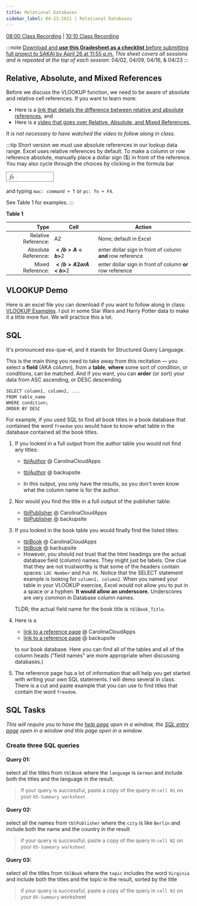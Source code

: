 ```yaml
---
title: Relational Databases
sidebar_label: 04-23-2021 | Relational Databases
---
```


[08:00 Class Recording](https://uncch.hosted.panopto.com/Panopto/Pages/Viewer.aspx?id=9e524afc-2d5e-4601-aeab-ad1300df8f9c) | [10:10 Class Recording](https://uncch.hosted.panopto.com/Panopto/Pages/Viewer.aspx?id=191df0a1-8e9f-407a-b0d0-ad130110d803)

:::note 
[Download and **use this Gradesheet as a checklist** before submitting full project to SAKAI by April 26 at 11:55 p.m.](https://sakai.unc.edu/access/content/group/c133eae3-71e7-47b0-be54-567e2a25f167/materials/04/task04.gradesheet.xlsx) *This sheet covers all sessions and is repeated at the top of each session:* 04/02, 04/09, 04/16, & 04/23
:::

## Relative, Absolute, and Mixed References

Before we discuss the VLOOKUP function, we need to be aware of absolute and relative cell references. If you want to learn more:

* Here is a [link that details the difference between relative and absolute references](https://support.microsoft.com/en-us/office/switch-between-relative-and-absolute-references-981f5871-7864-42cc-b3f0-41ffa10cc6fc), and
* Here is a [video that goes over Relative, Absolute, and Mixed References.](https://www.youtube.com/watch?v=FRu48zy-Djk)

*It is not necessary to have watched the video to follow along in class.*

:::tip Short version 
we must use absolute references in our lookup data range. Excel uses relative references by default. To make a column or row reference absolute, manually place a dollar sign ($) in front of the reference. You may also cycle through the choices by clicking in the formula bar

![formula bar](/img/formula-bar.png) 

and typing ```mac: command + T``` or ```pc: fn + F4```.  

See Table 1 for examples.
:::

**Table 1**

Type | Cell | Action
---:|---|---
Relative Reference: | A2  | None; default in Excel
Absolute Reference: | <b>$</b>A<b>$</b>2 |  enter dollar sign in front of column <b>and</b> row reference
Mixed Reference: | <b>$</b>A2 or A<b>$</b>2 | enter dollar sign in front of column <b>or</b> row reference

## VLOOKUP Demo

Here is an excel file you can download if you want to follow along in class: [VLOOKUP Examples](https://github.com/ljonesdesign/161-recitations/raw/master/docs/files/jones-vlookup-examples-v2.xlsx). I put in some Star Wars and Harry Potter data to make it a little more fun. We will practice this a lot.

## SQL

It's pronounced ess-que-el, and it stands for Structured Query Language.

This is the main thing you need to take away from this recitation &mdash; you select a **field** (AKA column), from a **table**, **where** some sort of condition, or conditions, can be matched. And if you want, you can **order** (or sort) your data from ASC ascending, or DESC descending.


```
SELECT column1, column2, ...
FROM table_name
WHERE condition;
ORDER BY DESC
```


For example, if you used SQL to find all book titles in a book database that contained the word `freedom` you would have to know what table in the database contained all the book titles.

1. If you looked in a full output from the author table you would not find any titles:

    * [tblAuthor](https://lawrencejones-lblakej.cloudapps.unc.edu/book-database/tblAuthor.php) @ CarolinaCloudApps
    * [tblAuthor](https://trianglewebs.com/book-database/tblAuthor.php) @ backupsite
   
    * In this output, you only have the results, so you don't even know what the column name is for the author.

2. Nor would you find the title in a full output of the publisher table:
    * [tblPublisher](https://lawrencejones-lblakej.cloudapps.unc.edu/book-database/tblPublisher.php) @ CarolinaCloudApps
    * [tblPublisher](https://trianglewebs.com/book-database/tblPublisher.php) @ backupsite

3. If you looked in the book table you would finally find the listed titles:

    * [tblBook](https://lawrencejones-lblakej.cloudapps.unc.edu/book-database/tblBook.php) @ CarolinaCloudApps
    * [tblBook](https://trianglewebs.com/book-database/tblBook.php) @ backupsite
    * However, you should not trust that the html headings are the actual database field (column) names. They might just be labels. One clue that they are not
    trustworthy is that some of the headers contain spaces: ```LOC Number``` and ```Pub FK```. Notice that the SELECT statement example
    is looking for ```column1, column2```. When you named your table in your VLOOKUP exercise, Excel would not allow you to put in a space or a hyphen. **It would allow an underscore.** Underscores are very common in Database column names.

    TLDR; the actual field name for the book title is ```tblBook_Title```.

4. Here is a 
     * [link to a reference page](https://lawrencejones-lblakej.cloudapps.unc.edu/book-database/index.php) @ CarolinaCloudApps
     * [link to a reference page](https://trianglewebs.com/book-database/index.php) @ backupsite
     
   to our book database. Here you can find all of the tables and all of the column heads ("field names" are more appropriate when discussing databases.)

5. The reference page has a lot of information that will help you get started with writing your own SQL statements. I will demo several in class. There is a cut and paste example that you can use to find titles that contain the word `freedom`.

## SQL Tasks

*This will require you to have the [help page](https://lawrencejones-lblakej.cloudapps.unc.edu/book-database/index.php) open in a window, the [SQL entry page](https://lawrencejones-lblakej.cloudapps.unc.edu/book-database/sql-entry.php) open in a window and this page open in a window.*

### Create three SQL queries

#### Query 01:
select all the titles from ```tblBook``` where the ```language``` is ```German``` and include both the titles and the language in the result.

>If your query is successful, paste a copy of the query in ```cell N1``` on your ```05-Summary worksheet```

#### Query 02:
select all the names from ```tblPublisher``` where the ```city``` is like ```Berlin``` and include both the name and the country in the result

>if your query is successful, paste a copy of the query in ```cell N2``` on your ```05-Summary worksheet```

#### Query 03:
select all the titles from ```tblBook``` where the ```topic``` includes the word ```Virginia``` and include both the titles and the topic in the result, sorted by the title

>if your query is successful, paste a copy of the query in ```cell N3``` on your ```05-Summary``` worksheet
